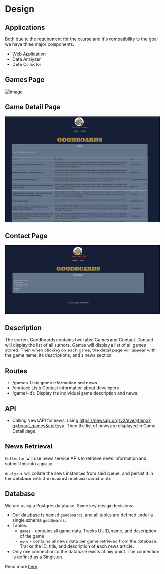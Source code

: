 # Design

## Applications
Both due to the requirement for the course and it's compatibility to the goal we have three major components.
* Web Application
* Data Analyzer
* Data Collector

## Games Page
![image](https://user-images.githubusercontent.com/47374005/233217257-43380782-dc3b-491c-a40a-65c0dd1301de.png)

## Game Detail Page
![image](images/game.png)

## Contact Page 
![image](images/contact.png)

## Description
The current Goodboards contains two tabs: Games and Contact. Contact will display the list of all authors. Games will display a list of all games stored. 
Then when clicking on each game, the detail page will appear with the game name, its descriptions, and a news section.

## Routes
- /games: Lists game information and news
- /contact: Lists Contact information about developers
- /game/{id}: Display the individual game description and news. 

## API
- Calling NewsAPI for news, using https://newsapi.org/v2/everything?q=board_games&apiKey=. Then the list of news are displayed in Game Detail page. 

## News Retrieval
`Collector` will use news service APIs to retrieve news information and submit this into a `queue`.

`Analyzer` will collate the news instances from said queue, and persist it in the database with the required relational constraints.

## Database
We are using a Postgres database. Some key design decisions:
- Our database is named `goodboards`, and all tables are defined under a single schema `goodboards`.
- Tables:
  - `games` - contains all game data. Tracks UUID, name, and description of the game
  - `news` - contains all news data per game retrieved from the database. Tracks the ID, title, and description of each news article.
- Only one connection to the database exists at any point. The connection is defined as a Singleton.

Read more [here](database.md).
